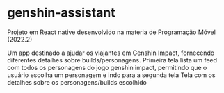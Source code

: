 # genshin-assistant
Projeto em React native desenvolvido na materia de Programação Móvel (2022.2)

Um app destinado a ajudar os viajantes em Genshin Impact, fornecendo diferentes detalhes sobre builds/personagens. Primeira tela lista um feed com todos os personagens do jogo genshin impact, permitindo que o usuário escolha um personagem e indo para a segunda tela	Tela com os detalhes sobre os personagens/builds escolhido
